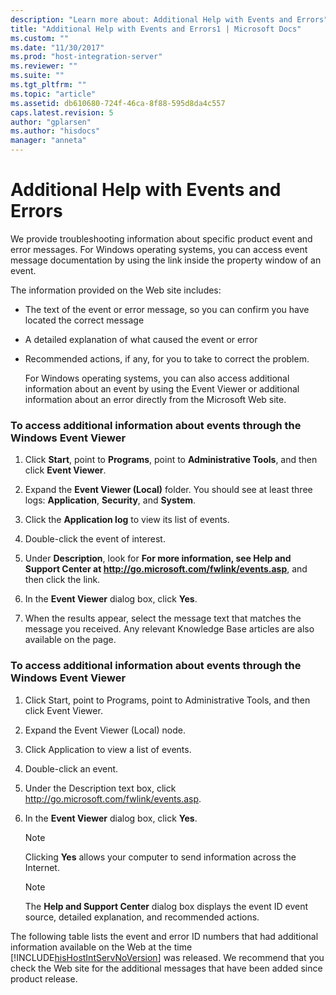 ```yaml
---
description: "Learn more about: Additional Help with Events and Errors"
title: "Additional Help with Events and Errors1 | Microsoft Docs"
ms.custom: ""
ms.date: "11/30/2017"
ms.prod: "host-integration-server"
ms.reviewer: ""
ms.suite: ""
ms.tgt_pltfrm: ""
ms.topic: "article"
ms.assetid: db610680-724f-46ca-8f88-595d8da4c557
caps.latest.revision: 5
author: "gplarsen"
ms.author: "hisdocs"
manager: "anneta"
---
```

# Additional Help with Events and Errors
We provide troubleshooting information about specific product event and error messages. For Windows operating systems, you can access event message documentation by using the link inside the property window of an event. 
  
 The information provided on the Web site includes:  
  
- The text of the event or error message, so you can confirm you have located the correct message  
  
- A detailed explanation of what caused the event or error  
  
- Recommended actions, if any, for you to take to correct the problem.  
  
  For Windows operating systems, you can also access additional information about an event by using the Event Viewer or additional information about an error directly from the Microsoft Web site.  
  
### To access additional information about events through the Windows Event Viewer  
  
1.  Click **Start**, point to **Programs**, point to **Administrative Tools**, and then click **Event Viewer**.  
  
2.  Expand the **Event Viewer (Local)** folder. You should see at least three logs: **Application**, **Security**, and **System**.  
  
3.  Click the **Application log** to view its list of events.  
  
4.  Double-click the event of interest.  
  
5.  Under **Description**, look for **For more information, see Help and Support Center at http://go.microsoft.com/fwlink/events.asp**, and then click the link.  
  
6.  In the **Event Viewer** dialog box, click **Yes**.  
  
7.  When the results appear, select the message text that matches the message you received. Any relevant Knowledge Base articles are also available on the page.  
  
### To access additional information about events through the Windows Event Viewer  
  
1.  Click Start, point to Programs, point to Administrative Tools, and then click Event Viewer.  
  
2.  Expand the Event Viewer (Local) node.  
  
3.  Click Application to view a list of events.  
  
4.  Double-click an event.  
  
5.  Under the Description text box, click http://go.microsoft.com/fwlink/events.asp.  
  
6.  In the **Event Viewer** dialog box, click **Yes**.  
  
    > [!NOTE]
    >  Clicking **Yes** allows your computer to send information across the Internet.  
  
    > [!NOTE]
    >  The **Help and Support Center** dialog box displays the event ID event source, detailed explanation, and recommended actions.  
  
The following table lists the event and error ID numbers that had additional information available on the Web at the time [!INCLUDE[hisHostIntServNoVersion](../includes/hishostintservnoversion-md.md)] was released. We recommend that you check the Web site for the additional messages that have been added since product release.
